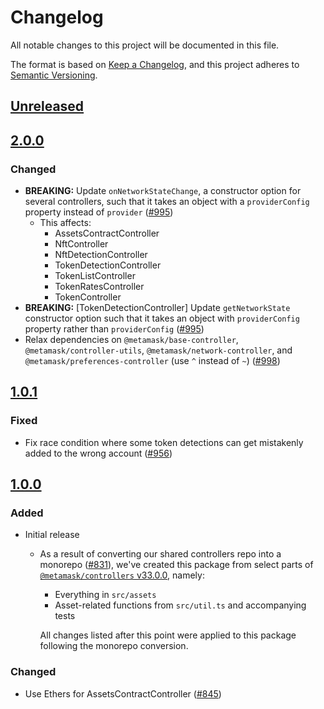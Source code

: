 # Changelog
All notable changes to this project will be documented in this file.

The format is based on [Keep a Changelog](https://keepachangelog.com/en/1.0.0/),
and this project adheres to [Semantic Versioning](https://semver.org/spec/v2.0.0.html).

## [Unreleased]

## [2.0.0]
### Changed
- **BREAKING:** Update `onNetworkStateChange`, a constructor option for several controllers, such that it takes an object with a `providerConfig` property instead of `provider` ([#995](https://github.com/MetaMask/controllers/pull/995))
  - This affects:
    - AssetsContractController
    - NftController
    - NftDetectionController
    - TokenDetectionController
    - TokenListController
    - TokenRatesController
    - TokenController
- **BREAKING:** [TokenDetectionController] Update `getNetworkState` constructor option such that it takes an object with `providerConfig` property rather than `providerConfig` ([#995](https://github.com/MetaMask/controllers/pull/995))
- Relax dependencies on `@metamask/base-controller`, `@metamask/controller-utils`, `@metamask/network-controller`, and `@metamask/preferences-controller` (use `^` instead of `~`) ([#998](https://github.com/MetaMask/controllers/pull/998))

## [1.0.1]
### Fixed
- Fix race condition where some token detections can get mistakenly added to the wrong account ([#956](https://github.com/MetaMask/controllers/pull/956))

## [1.0.0]
### Added
- Initial release
  - As a result of converting our shared controllers repo into a monorepo ([#831](https://github.com/MetaMask/controllers/pull/831)), we've created this package from select parts of [`@metamask/controllers` v33.0.0](https://github.com/MetaMask/controllers/tree/v33.0.0), namely:
    - Everything in `src/assets`
    - Asset-related functions from `src/util.ts` and accompanying tests

    All changes listed after this point were applied to this package following the monorepo conversion.

### Changed
- Use Ethers for AssetsContractController ([#845](https://github.com/MetaMask/controllers/pull/845))

[Unreleased]: https://github.com/MetaMask/controllers/compare/@metamask/assets-controllers@2.0.0...HEAD
[2.0.0]: https://github.com/MetaMask/controllers/compare/@metamask/assets-controllers@1.0.1...@metamask/assets-controllers@2.0.0
[1.0.1]: https://github.com/MetaMask/controllers/compare/@metamask/assets-controllers@1.0.0...@metamask/assets-controllers@1.0.1
[1.0.0]: https://github.com/MetaMask/controllers/releases/tag/@metamask/assets-controllers@1.0.0

